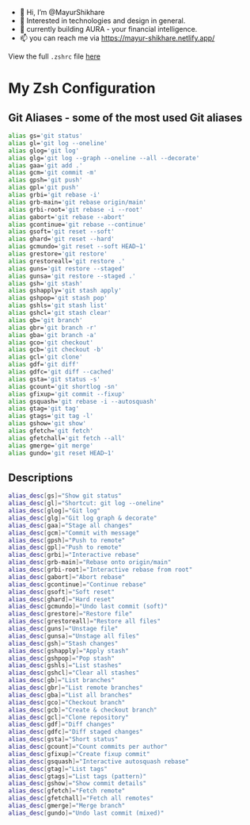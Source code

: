 - 👋 Hi, I’m @MayurShikhare
- 👀 Interested in technologies and design in general.
- 🌱 currently building AURA - your financial intelligence.
- 📫 you can reach me via https://mayur-shikhare.netlify.app/

View the full `.zshrc` file [here](https://github.com/MayurShikhare/MayurShikhare/blob/main/.zshcrc)

# My Zsh Configuration

## Git Aliases - some of the most used Git aliases

```bash
alias gs='git status'
alias gl='git log --oneline'
alias glog='git log'
alias glg='git log --graph --oneline --all --decorate'
alias gaa='git add .'
alias gcm='git commit -m'
alias gpsh='git push'
alias gpl='git push'
alias grbi='git rebase -i'
alias grb-main='git rebase origin/main'
alias grbi-root='git rebase -i --root'
alias gabort='git rebase --abort'
alias gcontinue='git rebase --continue'
alias gsoft='git reset --soft'
alias ghard='git reset --hard'
alias gcmundo='git reset --soft HEAD~1'
alias grestore='git restore'
alias grestoreall='git restore .'
alias guns='git restore --staged'
alias gunsa='git restore --staged .'
alias gsh='git stash'
alias gshapply='git stash apply'
alias gshpop='git stash pop'
alias gshls='git stash list'
alias gshcl='git stash clear'
alias gb='git branch'
alias gbr='git branch -r'
alias gba='git branch -a'
alias gco='git checkout'
alias gcb='git checkout -b'
alias gcl='git clone'
alias gdf='git diff'
alias gdfc='git diff --cached'
alias gsta='git status -s'
alias gcount='git shortlog -sn'
alias gfixup='git commit --fixup'
alias gsquash='git rebase -i --autosquash'
alias gtag='git tag'
alias gtags='git tag -l'
alias gshow='git show'
alias gfetch='git fetch'
alias gfetchall='git fetch --all'
alias gmerge='git merge'
alias gundo='git reset HEAD~1'
```



## Descriptions

```bash
alias_desc[gs]="Show git status"
alias_desc[gl]="Shortcut: git log --oneline"
alias_desc[glog]="Git log"
alias_desc[glg]="Git log graph & decorate"
alias_desc[gaa]="Stage all changes"
alias_desc[gcm]="Commit with message"
alias_desc[gpsh]="Push to remote"
alias_desc[gpl]="Push to remote"
alias_desc[grbi]="Interactive rebase"
alias_desc[grb-main]="Rebase onto origin/main"
alias_desc[grbi-root]="Interactive rebase from root"
alias_desc[gabort]="Abort rebase"
alias_desc[gcontinue]="Continue rebase"
alias_desc[gsoft]="Soft reset"
alias_desc[ghard]="Hard reset"
alias_desc[gcmundo]="Undo last commit (soft)"
alias_desc[grestore]="Restore file"
alias_desc[grestoreall]="Restore all files"
alias_desc[guns]="Unstage file"
alias_desc[gunsa]="Unstage all files"
alias_desc[gsh]="Stash changes"
alias_desc[gshapply]="Apply stash"
alias_desc[gshpop]="Pop stash"
alias_desc[gshls]="List stashes"
alias_desc[gshcl]="Clear all stashes"
alias_desc[gb]="List branches"
alias_desc[gbr]="List remote branches"
alias_desc[gba]="List all branches"
alias_desc[gco]="Checkout branch"
alias_desc[gcb]="Create & checkout branch"
alias_desc[gcl]="Clone repository"
alias_desc[gdf]="Diff changes"
alias_desc[gdfc]="Diff staged changes"
alias_desc[gsta]="Short status"
alias_desc[gcount]="Count commits per author"
alias_desc[gfixup]="Create fixup commit"
alias_desc[gsquash]="Interactive autosquash rebase"
alias_desc[gtag]="List tags"
alias_desc[gtags]="List tags (pattern)"
alias_desc[gshow]="Show commit details"
alias_desc[gfetch]="Fetch remote"
alias_desc[gfetchall]="Fetch all remotes"
alias_desc[gmerge]="Merge branch"
alias_desc[gundo]="Undo last commit (mixed)"
```

<!---
MayurShikhare/MayurShikhare is a ✨ special ✨ repository because its `README.md` (this file) appears on your GitHub profile.
You can click the Preview link to take a look at your changes.
--->
